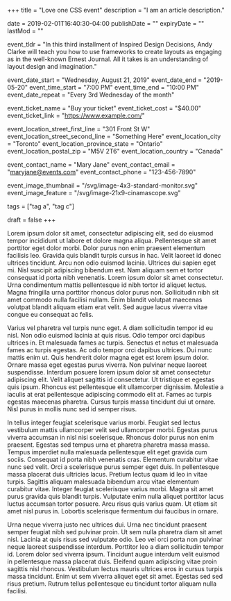 +++
title = "Love one CSS event"
description = "I am an article description."

date = 2019-02-01T16:40:30-04:00
publishDate = ""
expiryDate = ""
lastMod = ""

event_tldr = "In this third installment of Inspired Design Decisions, Andy Clarke will teach you how to use frameworks to create layouts as engaging as in the well-known Ernest Journal. All it takes is an understanding of layout design and imagination."

event_date_start = "Wednesday, August 21, 2019"
event_date_end = "2019-05-20"
event_time_start = "7:00 PM"
event_time_end = "10:00 PM"
event_date_repeat = "Every 3rd Wednesday of the month"

event_ticket_name = "Buy your ticket"
event_ticket_cost = "$40.00"
event_ticket_link = "https://www.example.com/"


event_location_street_first_line = "301 Front St W"
event_location_street_second_line = "Something Here"
event_location_city = "Toronto"
event_location_province_state = "Ontario"
event_location_postal_zip = "M5V 2T6"
event_location_country = "Canada"

event_contact_name = "Mary Jane"
event_contact_email = "maryjane@events.com"
event_contact_phone = "123-456-7890"

event_image_thumbnail = "/svg/image-4x3-standard-monitor.svg"
event_image_feature = "/svg/image-21x9-cinamascope.svg"

tags = ["tag a", "tag c"]

draft = false
+++

Lorem ipsum dolor sit amet, consectetur adipiscing elit, sed do eiusmod tempor incididunt ut labore et dolore magna aliqua. Pellentesque sit amet porttitor eget dolor morbi. Dolor purus non enim praesent elementum facilisis leo. Gravida quis blandit turpis cursus in hac. Velit laoreet id donec ultrices tincidunt. Arcu non odio euismod lacinia. Ultrices dui sapien eget mi. Nisl suscipit adipiscing bibendum est. Nam aliquam sem et tortor consequat id porta nibh venenatis. Lorem ipsum dolor sit amet consectetur. Urna condimentum mattis pellentesque id nibh tortor id aliquet lectus. Magna fringilla urna porttitor rhoncus dolor purus non. Sollicitudin nibh sit amet commodo nulla facilisi nullam. Enim blandit volutpat maecenas volutpat blandit aliquam etiam erat velit. Sed augue lacus viverra vitae congue eu consequat ac felis.

Varius vel pharetra vel turpis nunc eget. A diam sollicitudin tempor id eu nisl. Non odio euismod lacinia at quis risus. Odio tempor orci dapibus ultrices in. Et malesuada fames ac turpis. Senectus et netus et malesuada fames ac turpis egestas. Ac odio tempor orci dapibus ultrices. Dui nunc mattis enim ut. Quis hendrerit dolor magna eget est lorem ipsum dolor. Ornare massa eget egestas purus viverra. Non pulvinar neque laoreet suspendisse. Interdum posuere lorem ipsum dolor sit amet consectetur adipiscing elit. Velit aliquet sagittis id consectetur. Ut tristique et egestas quis ipsum. Rhoncus est pellentesque elit ullamcorper dignissim. Molestie a iaculis at erat pellentesque adipiscing commodo elit at. Fames ac turpis egestas maecenas pharetra. Cursus turpis massa tincidunt dui ut ornare. Nisl purus in mollis nunc sed id semper risus.

In tellus integer feugiat scelerisque varius morbi. Feugiat sed lectus vestibulum mattis ullamcorper velit sed ullamcorper morbi. Egestas purus viverra accumsan in nisl nisi scelerisque. Rhoncus dolor purus non enim praesent. Egestas sed tempus urna et pharetra pharetra massa massa. Tempus imperdiet nulla malesuada pellentesque elit eget gravida cum sociis. Consequat id porta nibh venenatis cras. Elementum curabitur vitae nunc sed velit. Orci a scelerisque purus semper eget duis. In pellentesque massa placerat duis ultricies lacus. Pretium lectus quam id leo in vitae turpis. Sagittis aliquam malesuada bibendum arcu vitae elementum curabitur vitae. Integer feugiat scelerisque varius morbi. Magna sit amet purus gravida quis blandit turpis. Vulputate enim nulla aliquet porttitor lacus luctus accumsan tortor posuere. Arcu risus quis varius quam. Ut etiam sit amet nisl purus in. Lobortis scelerisque fermentum dui faucibus in ornare.

Urna neque viverra justo nec ultrices dui. Urna nec tincidunt praesent semper feugiat nibh sed pulvinar proin. Ut sem nulla pharetra diam sit amet nisl. Lacinia at quis risus sed vulputate odio. Leo vel orci porta non pulvinar neque laoreet suspendisse interdum. Porttitor leo a diam sollicitudin tempor id. Lorem dolor sed viverra ipsum. Tincidunt augue interdum velit euismod in pellentesque massa placerat duis. Eleifend quam adipiscing vitae proin sagittis nisl rhoncus. Vestibulum lectus mauris ultrices eros in cursus turpis massa tincidunt. Enim ut sem viverra aliquet eget sit amet. Egestas sed sed risus pretium. Rutrum tellus pellentesque eu tincidunt tortor aliquam nulla facilisi.
